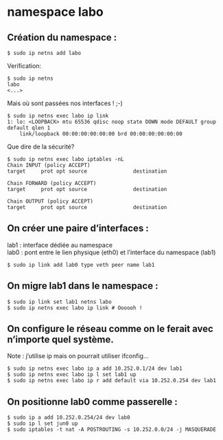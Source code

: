 # namespace labo

## Création du namespace :
```
$ sudo ip netns add labo
```
Verification:
```
$ sudo ip netns
labo
<...>
```

Mais où sont passées nos interfaces ! ;-)
```
$ sudo ip netns exec labo ip link
1: lo: <LOOPBACK> mtu 65536 qdisc noop state DOWN mode DEFAULT group default qlen 1
    link/loopback 00:00:00:00:00:00 brd 00:00:00:00:00:00
```
Que dire de la sécurité?
```
$ sudo ip netns exec labo iptables -nL
Chain INPUT (policy ACCEPT)
target     prot opt source               destination         

Chain FORWARD (policy ACCEPT)
target     prot opt source               destination         

Chain OUTPUT (policy ACCEPT)
target     prot opt source               destination   
```

## On créer une paire d’interfaces :

lab1 : interface dédiée au namespace  
lab0 : pont entre le lien physique (eth0) et l’interface du namespace (lab1)

```
$ sudo ip link add lab0 type veth peer name lab1
```

## On migre lab1 dans le namespace :

```
$ sudo ip link set lab1 netns labo
$ sudo ip netns exec labo ip link # Oooooh !
```
## On configure le réseau comme on le ferait avec n’importe quel système.  
Note : j’utilise ip mais on pourrait utiliser ifconfig…

```
$ sudo ip netns exec labo ip a add 10.252.0.1/24 dev lab1
$ sudo ip netns exec labo ip l set lab1 up
$ sudo ip netns exec labo ip r add default via 10.252.0.254 dev lab1
```

## On positionne lab0 comme passerelle :

```
$ sudo ip a add 10.252.0.254/24 dev lab0
$ sudo ip l set jun0 up
$ sudo iptables -t nat -A POSTROUTING -s 10.252.0.0/24 -j MASQUERADE
```
